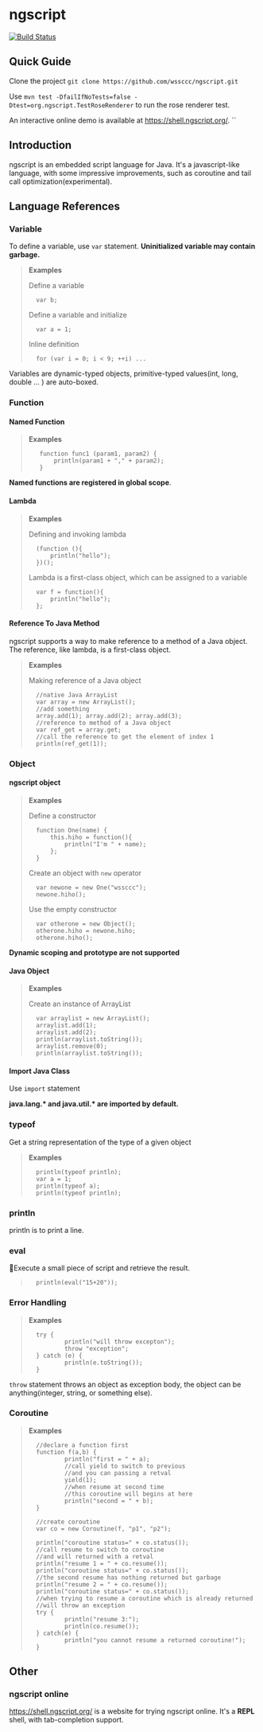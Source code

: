 # ngscript

[![Build Status](https://travis-ci.org/wssccc/ngscript.svg?branch=master)](https://travis-ci.org/wssccc/ngscript)

## Quick Guide
Clone the project `git clone https://github.com/wssccc/ngscript.git`

Use `mvn test -DfailIfNoTests=false -Dtest=org.ngscript.TestRoseRenderer` to run the rose renderer test.

An interactive online demo is available at https://shell.ngscript.org/.
``
## Introduction
ngscript is an embedded script language for Java. It's a javascript-like language, with some impressive improvements, such as coroutine and tail call optimization(experimental).


## Language References

### Variable
To define a variable, use `var` statement. 
**Uninitialized variable may contain garbage.**

>**Examples**
>
>Define a variable
>
>       var b;
>
>Define a variable and initialize
>
>       var a = 1;
>
>Inline definition
>
>       for (var i = 0; i < 9; ++i) ...

Variables are dynamic-typed objects, primitive-typed values(int, long, double ... ) are auto-boxed.

### Function
#### Named Function
>**Examples**
>
>        function func1 (param1, param2) {
>            println(param1 + "," + param2);
>        }
        
**Named functions are registered in global scope**.

#### Lambda
>**Examples**
>
>Defining and invoking lambda
>
>       (function (){
>           println("hello");
>       })();
>
>Lambda is a first-class object, which can be assigned to a variable
>
>       var f = function(){
>           println("hello");
>       };
>

#### Reference To Java Method
ngscript supports a way to make reference to a method of a Java object. The reference, like lambda, is a first-class object.

>**Examples**
>
>Making reference of a Java object
>
>       //native Java ArrayList
>       var array = new ArrayList();
>       //add something
>       array.add(1); array.add(2); array.add(3);
>       //reference to method of a Java object
>       var ref_get = array.get;
>       //call the reference to get the element of index 1
>       println(ref_get(1));

### Object

#### ngscript object
>**Examples**
>
>Define a constructor
>
>       function One(name) {
>           this.hiho = function(){
>               println("I'm " + name);
>           };
>       }
>
>Create an object with `new` operator
>
>       var newone = new One("wssccc");
>       newone.hiho();
>
>Use the empty constructor 
>
>       var otherone = new Object();
>       otherone.hiho = newone.hiho;
>       otherone.hiho();
**Dynamic scoping and prototype are not supported**

#### Java Object
>**Examples**
>
>Create an instance of ArrayList
>
>       var arraylist = new ArrayList();
>       arraylist.add(1);
>       arraylist.add(2);
>       println(arraylist.toString());
>       arraylist.remove(0);
>       println(arraylist.toString());
>

#### Import Java Class
Use `import` statement

**java.lang.\* and java.util.\* are imported by default.**

### typeof
Get a string representation of the type of a given object
>**Examples**
>
>       println(typeof println);
>       var a = 1;
>       println(typeof a);
>       println(typeof println);

### println
println is to print a line.

### eval
Execute a small piece of script and retrieve the result.
>
>       println(eval("15+20"));
>

### Error Handling
>**Examples**
>
>       try {
>               println("will throw excepton");
>               throw "exception";
>       } catch (e) {
>               println(e.toString());
>       }

`throw` statement throws an object as exception body, the object can be anything(integer, string, or something else).

### Coroutine
>**Examples**
>
>       //declare a function first
>       function f(a,b) {
>               println("first = " + a);
>               //call yield to switch to previous
>               //and you can passing a retval
>               yield(1); 
>               //when resume at second time
>               //this coroutine will begins at here
>               println("second = " + b);
>       }
>
>       //create coroutine
>       var co = new Coroutine(f, "p1", "p2"); 
>
>       println("coroutine status=" + co.status());
>       //call resume to switch to coroutine
>       //and will returned with a retval
>       println("resume 1 = " + co.resume());
>       println("coroutine status=" + co.status());
>       //the second resume has nothing returned but garbage
>       println("resume 2 = " + co.resume());
>       println("coroutine status=" + co.status());
>       //when trying to resume a coroutine which is already returned
>       //will throw an exception
>       try {
>               println("resume 3:");
>               println(co.resume());
>       } catch(e) {
>               println("you cannot resume a returned coroutine!");
>       }
>

## Other
### ngscript online
https://shell.ngscript.org/ is a website for trying ngscript online.
It's a **REPL** shell, with tab-completion support.